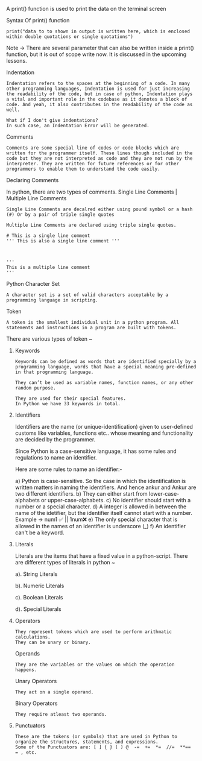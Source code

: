 A print() function is used to print the data on the terminal screen

Syntax Of print() function

    print("data to to shown in output is written here, which is enclosed within double quotations or single quotations")

Note -> There are several parameter that can also be written inside a print() function, but it is out of scope write now. It is discussed in the upcoming lessons.

Indentation

    Indentation refers to the spaces at the beginning of a code. In many other programming languages, Indentation is used for just increasing the readability of the code, but in case of python, Indentation plays a vital and important role in the codebase as it denotes a block of code. And yeah, it also contributes in the readability of the code as well.

    What if I don't give indentations?
    In such case, an Indentation Error will be generated.

Comments

    Comments are some special line of codes or code blocks which are written for the programmer itself. These lines though included in the code but they are not interpreted as code and they are not run by the interpreter. They are written for future references or for other programmers to enable them to understand the code easily.

Declaring Comments

In python, there are two types of comments.
        Single Line Comments | Multiple Line Comments

    Single Line Comments are decalred either using pound symbol or a hash (#) Or by a pair of triple single quotes

    Multiple Line Comments are declared using triple single quotes.
    
    # This is a single line comment
    ''' This is also a single line comment '''

    

    ''' 
    This is a multiple line comment
    '''

Python Character Set

    A character set is a set of valid characters acceptable by a programming language in scripting.

Token

    A token is the smallest individual unit in a python program. All statements and instructions in a program are built with tokens.

There are various types of token ~

01. Keywords

        Keywords can be defined as words that are identified specially by a programming language, words that have a special meaning pre-defined in that programming language. 

        They can’t be used as variable names, function names, or any other random purpose. 
        
        They are used for their special features. 
        In Python we have 33 keywords in total.

02. Identifiers

    Identifiers are the name (or unique-identification) given to user-defined customs like variables, functions etc.. whose meaning and functionality are decided by the programmer.

    Since Python is a case-sensitive language, it has some rules and regulations to name an identifier. 
    
    Here are some rules to name an identifier:-

    a) Python is case-sensitive. So the case in which the identification is written matters in naming the identifiers. And hence ankur and Ankur are two different identifiers.
    b) They can either start from lower-case-alphabets or upper-case-alphabets. 
    c) No identifier should start with a number or a special character.
    d) A integer is allowed in between the name of the idetifier, but the identifier itself cannot start with a number.
        Example -> num1 ✅ || 1num❌
    e) The only special character that is allowed in the names of an identifier is underscore (_)
    f) An identifier can't be a keyword.

03. Literals

    Literals are the items that have a fixed value in a python-script.
    There are different types of literals in python ~ 

    a). String Literals
    
    b). Numeric Literals
    
    c). Boolean Literals
    
    d). Special Literals

04. Operators

        They represent tokens which are used to perform arithmatic calculations.
        They can be unary or binary.

    Operands 

        They are the variables or the values on which the operation happens.
    
    Unary Operators

        They act on a single operand.

    Binary Operators

        They require atleast two operands.

05. Punctuators

        These are the tokens (or symbols) that are used in Python to organize the structures, statements, and expressions. 
        Some of the Punctuators are: [ ] { } ( ) @  -=  +=  *=  //=  **==  = , etc.

<!-- Variables & Their Declaration

    Variables are containers for storing values belonging to a data type.
    Since python is dynamically type, we need not to declare the type of the data type that variable is going to store (the thing we do in languages like C!).

    To decalre a variable, we first write the name or unique-identification of that variable followed by a equal to sign and then the value that we want to store.
Example -:
    <var-name> = value
Note -> The values should only be assigned from the rigt side. -->

